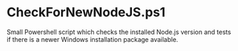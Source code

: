 # CheckForNewNodeJS.ps1
Small Powershell script which checks the installed Node.js version and tests if there is a newer Windows installation package available.
